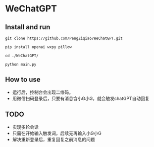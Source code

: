 # WeChatGPT

## Install and run
```
git clone https://github.com/PengZiqiao/WeChatGPT.git

pip install openai wxpy pillow

cd ./WeChatGPT/

python main.py
```

## How to use
* 运行后，控制台会出现二维码。
* 用微信扫码登录后，只要有消息含小G小G，就会触发chatGPT自动回复

## TODO
* 实现多轮会话
* 只需在开始输入触发词，后续无再输入小G小G
* 解决重新登录后，重复回复之前消息的问题
